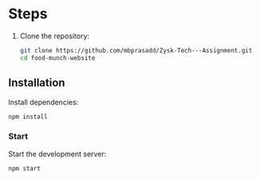 
# Steps
1. Clone the repository:
   ```bash
   git clone https://github.com/mbprasadd/Zysk-Tech---Assignment.git
   cd food-munch-website


## Installation
Install dependencies:

    npm install


### Start
Start the development server:

    npm start
